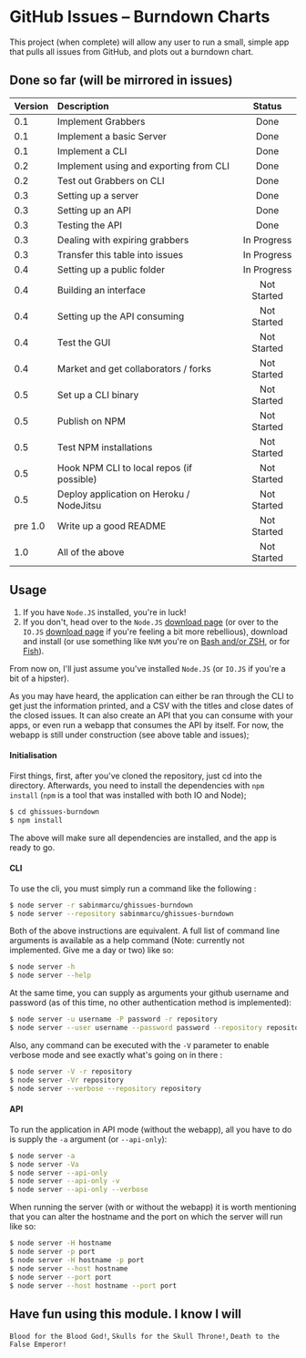 # GitHub Issues – Burndown Charts

This project (when complete) will allow any user to run a small, simple app that pulls all issues from GitHub, and plots out a burndown chart.

## Done so far (will be mirrored in issues)

| Version | Description | Status |
|:---|:---|:---:|
| 0.1 | Implement Grabbers | Done |
| 0.1 | Implement a basic Server | Done |
| 0.1 | Implement a CLI | Done |
| 0.2 | Implement using and exporting from CLI | Done |
| 0.2 | Test out Grabbers on CLI | Done | 
| 0.3 | Setting up a server | Done |
| 0.3 | Setting up an API | Done | 
| 0.3 | Testing the API | Done | 
| 0.3 | Dealing with expiring grabbers | In Progress |
| 0.3 | Transfer this table into issues | In Progress |
| 0.4 | Setting up a public folder | In Progress |
| 0.4 | Building an interface | Not Started |
| 0.4 | Setting up the API consuming | Not Started |
| 0.4 | Test the GUI | Not Started | 
| 0.4 | Market and get collaborators / forks | Not Started |
| 0.5 | Set up a CLI binary | Not Started |
| 0.5 | Publish on NPM | Not Started | 
| 0.5 | Test NPM installations | Not Started |
| 0.5 | Hook NPM CLI to local repos (if possible) | Not Started | 
| 0.5 | Deploy application on Heroku / NodeJitsu | Not Started |
| pre 1.0 | Write up a good README | Not Started | 
| 1.0 | All of the above | Not Started |

## Usage 

1. If you have `Node.JS` installed, you're in luck! 
2. If you don't, head over to the `Node.JS` [download page](http://nodejs.org/download/) (or over to the `IO.JS` [download page](https://iojs.org/en/index.html) if you're feeling a bit more rebellious), download and install (or use something like `NVM` you're on [Bash and/or ZSH](https://github.com/creationix/nvm), or for [Fish](https://github.com/Alex7Kom/nvm-fish)).

From now on, I'll just assume you've installed `Node.JS` (or `IO.JS` if you're a bit of a hipster).

As you may have heard, the application can either be ran through the CLI to get just the information printed, and a CSV with the titles and close dates of the closed issues. It can also create an API that you can consume with your apps, or even run a webapp that consumes the API by itself. For now, the webapp is still under construction (see above table and issues);

#### Initialisation 

First things, first, after you've cloned the repository, just cd into the directory. Afterwards, you need to install the dependencies with `npm install` (`npm` is a tool that was installed with both IO and Node);

```bash
$ cd ghissues-burndown
$ npm install
```

The above will make sure all dependencies are installed, and the app is ready to go.

#### CLI

To use the cli, you must simply run a command like the following : 

```bash
$ node server -r sabinmarcu/ghissues-burndown
$ node server --repository sabinmarcu/ghissues-burndown
```

Both of the above instructions are equivalent. A full list of command line arguments is available as a help command (Note: currently not implemented. Give me a day or two) like so: 

```bash
$ node server -h
$ node server --help
```

At the same time, you can supply as arguments your github username and password (as of this time, no other authentication method is implemented): 

```bash
$ node server -u username -P password -r repository
$ node server --user username --password password --repository repository
```

Also, any command can be executed with the `-V` parameter to enable verbose mode and see exactly what's going on in there : 

```bash
$ node server -V -r repository
$ node server -Vr repository
$ node server --verbose --repository repository
```

#### API

To run the application in API mode (without the webapp), all you have to do is supply the `-a` argument (or `--api-only`): 

```bash
$ node server -a
$ node server -Va 
$ node server --api-only
$ node server --api-only -v
$ node server --api-only --verbose
```

When running the server (with or without the webapp) it is worth mentioning that you can alter the hostname and the port on which the server will run like so: 

```bash
$ node server -H hostname
$ node server -p port
$ node server -H hostname -p port
$ node server --host hostname
$ node server --port port
$ node server --host hostname --port port
```

## Have fun using this module. I know I will

`Blood for the Blood God!`, `Skulls for the Skull Throne!`, `Death to the False Emperor!`

